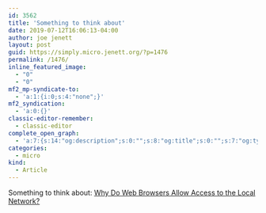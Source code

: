 ```yaml
---
id: 3562
title: 'Something to think about'
date: 2019-07-12T16:06:13-04:00
author: joe jenett
layout: post
guid: https://simply.micro.jenett.org/?p=1476
permalink: /1476/
inline_featured_image:
  - "0"
  - "0"
mf2_mp-syndicate-to:
  - 'a:1:{i:0;s:4:"none";}'
mf2_syndication:
  - 'a:0:{}'
classic-editor-remember:
  - classic-editor
complete_open_graph:
  - 'a:7:{s:14:"og:description";s:0:"";s:8:"og:title";s:0:"";s:7:"og:type";s:0:"";s:12:"twitter:card";s:7:"summary";s:15:"twitter:creator";s:0:"";s:19:"twitter:description";s:0:"";s:8:"og:image";s:0:"";}'
categories:
  - micro
kind:
  - Article
---
```

Something to think about: [Why Do Web Browsers Allow Access to the Local Network?](https://mjtsai.com/blog/2019/07/11/why-do-web-browsers-allow-access-to-the-local-network/)